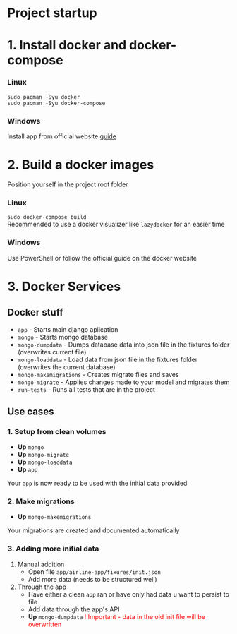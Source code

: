 # Project startup
# 1. Install docker and docker-compose
### Linux
`sudo pacman -Syu docker` <br/>
`sudo pacman -Syu docker-compose`
### Windows 
Install app from official website <a href="https://docs.docker.com/desktop/install/windows-install/">guide</a>

# 2. Build a docker images
Position yourself in the project root folder
### Linux
`sudo docker-compose build` <br/>
Recommended to use a docker visualizer like `lazydocker` for an easier time
### Windows
Use PowerShell or follow the official guide on the docker website

# 3. Docker Services
## Docker stuff
- `app` - Starts main django aplication
- `mongo` - Starts mongo database
- `mongo-dumpdata` - Dumps database data into json file in the fixtures folder (overwrites current file)
- `mongo-loaddata` - Load data from json file in the fixtures folder (overwrites the current database)
- `mongo-makemigrations` - Creates migrate files and saves
- `mongo-migrate` - Applies changes made to your model and migrates them
- `run-tests` - Runs all tests that are in the project


## Use cases
### 1. Setup from clean volumes
- **Up** `mongo` 
-  **Up** `mongo-migrate`
-  **Up** `mongo-loaddata`
-  **Up** `app`

Your `app` is now ready to be used with the initial data provided

### 2.  Make migrations
* **Up** `mongo-makemigrations`
 
Your migrations are created and documented automatically
### 3. Adding more initial data
1. Manual addition
	- Open file  `app/airline-app/fixures/init.json`
	- Add more data (needs to be structured well)
2. Through the app
	- Have either a clean `app` ran or have only had data u want to persist to file
	- Add data through the app's API
	- **Up** `mongo-dumpdata` <span style="color:red">! Important - data in the old init file will be overwritten</span>